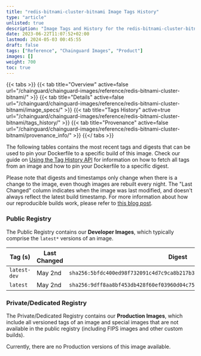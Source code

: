 ```yaml
---
title: "redis-bitnami-cluster-bitnami Image Tags History"
type: "article"
unlisted: true
description: "Image Tags and History for the redis-bitnami-cluster-bitnami Chainguard Image"
date: 2023-06-22T11:07:52+02:00
lastmod: 2024-05-03 00:45:55
draft: false
tags: ["Reference", "Chainguard Images", "Product"]
images: []
weight: 700
toc: true
---
```


{{< tabs >}}
{{< tab title="Overview" active=false url="/chainguard/chainguard-images/reference/redis-bitnami-cluster-bitnami/" >}}
{{< tab title="Details" active=false url="/chainguard/chainguard-images/reference/redis-bitnami-cluster-bitnami/image_specs/" >}}
{{< tab title="Tags History" active=true url="/chainguard/chainguard-images/reference/redis-bitnami-cluster-bitnami/tags_history/" >}}
{{< tab title="Provenance" active=false url="/chainguard/chainguard-images/reference/redis-bitnami-cluster-bitnami/provenance_info/" >}}
{{</ tabs >}}

The following tables contains the most recent tags and digests that can be used to pin your Dockerfile to a specific build of this image. Check our guide on [Using the Tag History API](/chainguard/chainguard-images/using-the-tag-history-api/) for information on how to fetch all tags from an image and how to pin your Dockerfile to a specific digest.

Please note that digests and timestamps only change when there is a change to the image, even though images are rebuilt every night. The "Last Changed" column indicates when the image was last modified, and doesn't always reflect the latest build timestamp. For more information about how our reproducible builds work, please refer to [this blog post](https://www.chainguard.dev/unchained/reproducing-chainguards-reproducible-image-builds).

### Public Registry
The Public Registry contains our **Developer Images**, which typically comprise the `latest*` versions of an image.

| Tag (s)       | Last Changed | Digest                                                                    |
|---------------|--------------|---------------------------------------------------------------------------|
|  `latest-dev` | May 2nd      | `sha256:5bfdc400ed98f732091c4d7c9ca8b217b3bbb554404afc5f8f50406ddec6a732` |
|  `latest`     | May 2nd      | `sha256:9dff8aa8bf453db428f60ef03960d04c75c2995b7a8ebdc71cfcbfadd0d6640f` |


### Private/Dedicated Registry
The Private/Dedicated Registry contains our **Production Images**, which include all versioned tags of an image and special images that are not available in the public registry (including FIPS images and other custom builds).

Currently, there are no Production versions of this image available.
